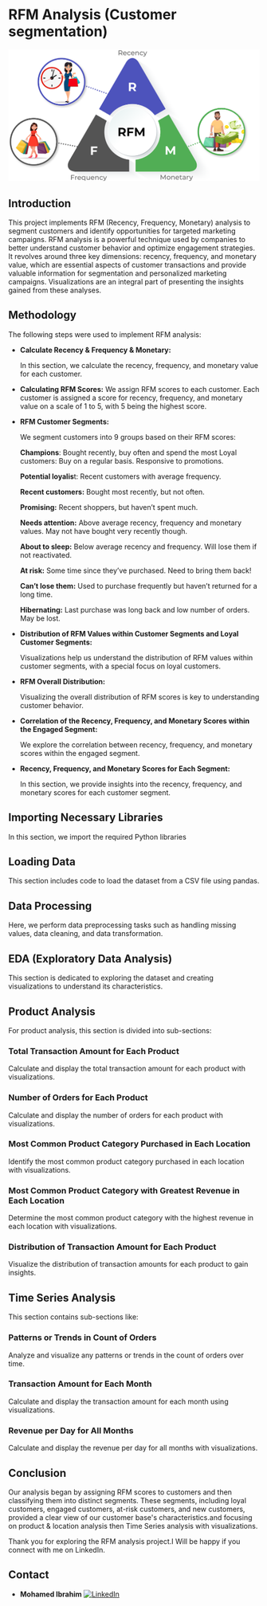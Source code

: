 # RFM Analysis (Customer segmentation)

![RFM Analysis](https://github.com/M0hamedIbrahim1/RFM-Analysis/blob/main/Dataset/rfm1.png)

## Introduction

This project implements RFM (Recency, Frequency, Monetary) analysis to segment customers and identify opportunities for targeted marketing campaigns. RFM analysis is a powerful technique used by companies to better understand customer behavior and optimize engagement strategies. It revolves around three key dimensions: recency, frequency, and monetary value, which are essential aspects of customer transactions and provide valuable information for segmentation and personalized marketing campaigns. Visualizations are an integral part of presenting the insights gained from these analyses.

## Methodology

The following steps were used to implement RFM analysis:

- **Calculate Recency & Frequency & Monetary:**
   
   In this section, we calculate the recency, frequency, and monetary value for each customer.

- **Calculating RFM Scores:**
   We assign RFM scores to each customer. Each customer is assigned a score for recency, frequency, and monetary value on a scale of 1 to 5, with 5 being the highest score.

- **RFM Customer Segments:**
   
    We segment customers into 9 groups based on their RFM scores:

    **Champions**: Bought recently, buy often and spend the most
    Loyal customers: Buy on a regular basis. Responsive to promotions.

    **Potential loyalis**t: Recent customers with average frequency.

    **Recent customers:** Bought most recently, but not often.

    **Promising:** Recent shoppers, but haven’t spent much.

    **Needs attention:** Above average recency, frequency and monetary values. May not have bought very recently though.

    **About to sleep:** Below average recency and frequency. Will lose them if not reactivated.

    **At risk:** Some time since they’ve purchased. Need to bring them back!

    **Can’t lose them:** Used to purchase frequently but haven’t returned for a long time.

    **Hibernating:** Last purchase was long back and low number of orders. May be lost.

- **Distribution of RFM Values within Customer Segments and Loyal Customer Segments:**
   
   Visualizations help us understand the distribution of RFM values within customer segments, with a special focus on loyal customers.

- **RFM Overall Distribution:**
   
   Visualizing the overall distribution of RFM scores is key to understanding customer behavior.

- **Correlation of the Recency, Frequency, and Monetary Scores within the Engaged Segment:**
   
   We explore the correlation between recency, frequency, and monetary scores within the engaged segment.

- **Recency, Frequency, and Monetary Scores for Each Segment:**
   
   In this section, we provide insights into the recency, frequency, and monetary scores for each customer segment.

## Importing Necessary Libraries

In this section, we import the required Python libraries 

## Loading Data

This section includes code to load the dataset from a CSV file using pandas.

## Data Processing

Here, we perform data preprocessing tasks such as handling missing values, data cleaning, and data transformation.

## EDA (Exploratory Data Analysis)

This section is dedicated to exploring the dataset and creating visualizations to understand its characteristics.

## Product Analysis

For product analysis, this section is divided into sub-sections:

### Total Transaction Amount for Each Product

Calculate and display the total transaction amount for each product with visualizations.

### Number of Orders for Each Product

Calculate and display the number of orders for each product with visualizations.

### Most Common Product Category Purchased in Each Location

Identify the most common product category purchased in each location with visualizations.

### Most Common Product Category with Greatest Revenue in Each Location

Determine the most common product category with the highest revenue in each location with visualizations.

### Distribution of Transaction Amount for Each Product

Visualize the distribution of transaction amounts for each product to gain insights.

## Time Series Analysis

This section contains sub-sections like:

### Patterns or Trends in Count of Orders

Analyze and visualize any patterns or trends in the count of orders over time.

### Transaction Amount for Each Month

Calculate and display the transaction amount for each month using visualizations.

### Revenue per Day for All Months

Calculate and display the revenue per day for all months with visualizations.
## Conclusion


Our analysis began by assigning RFM scores to customers and then classifying them into distinct segments. These segments, including loyal customers, engaged customers, at-risk customers, and new customers, provided a clear view of our customer base's characteristics.and focusing on product & location analysis then Time Series analysis with visualizations.

Thank you for exploring the RFM analysis project.I Will be happy if you connect with me on LinkedIn.

## Contact

- **Mohamed Ibrahim** [![LinkedIn](https://img.icons8.com/color/48/000000/linkedin.png)](https://www.linkedin.com/in/mohamed-ibrahim-513531202/)
